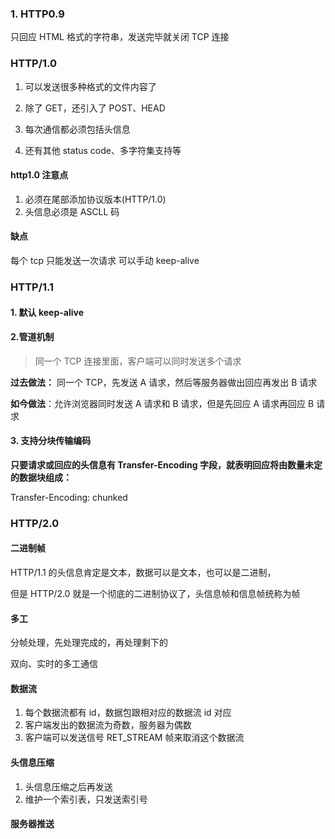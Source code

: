 ### 1. HTTP0.9

只回应 HTML 格式的字符串，发送完毕就关闭 TCP 连接

### HTTP/1.0

1. 可以发送很多种格式的文件内容了

2. 除了 GET，还引入了 POST、HEAD

3. 每次通信都必须包括头信息

4. 还有其他 status code、多字符集支持等

#### http1.0 注意点

1. 必须在尾部添加协议版本(HTTP/1.0)
2. 头信息必须是 ASCLL 码

#### 缺点

每个 tcp 只能发送一次请求
可以手动 keep-alive

### HTTP/1.1

#### 1. 默认 keep-alive

#### 2.管道机制

> 同一个 TCP 连接里面，客户端可以同时发送多个请求

**过去做法：**
同一个 TCP，先发送 A 请求，然后等服务器做出回应再发出 B 请求

**如今做法**：允许浏览器同时发送 A 请求和 B 请求，但是先回应 A 请求再回应 B 请求

#### 3. 支持分块传输编码

**只要请求或回应的头信息有 Transfer-Encoding 字段，就表明回应将由数量未定的数据块组成：**

Transfer-Encoding: chunked

### HTTP/2.0

#### 二进制帧

HTTP/1.1 的头信息肯定是文本，数据可以是文本，也可以是二进制，

但是 HTTP/2.0 就是一个彻底的二进制协议了，头信息帧和信息帧统称为帧

#### 多工

分帧处理，先处理完成的，再处理剩下的

双向、实时的多工通信

#### 数据流

1. 每个数据流都有 id，数据包跟相对应的数据流 id 对应
2. 客户端发出的数据流为奇数，服务器为偶数
3. 客户端可以发送信号 RET_STREAM 帧来取消这个数据流

#### 头信息压缩

1. 头信息压缩之后再发送
2. 维护一个索引表，只发送索引号

#### 服务器推送
